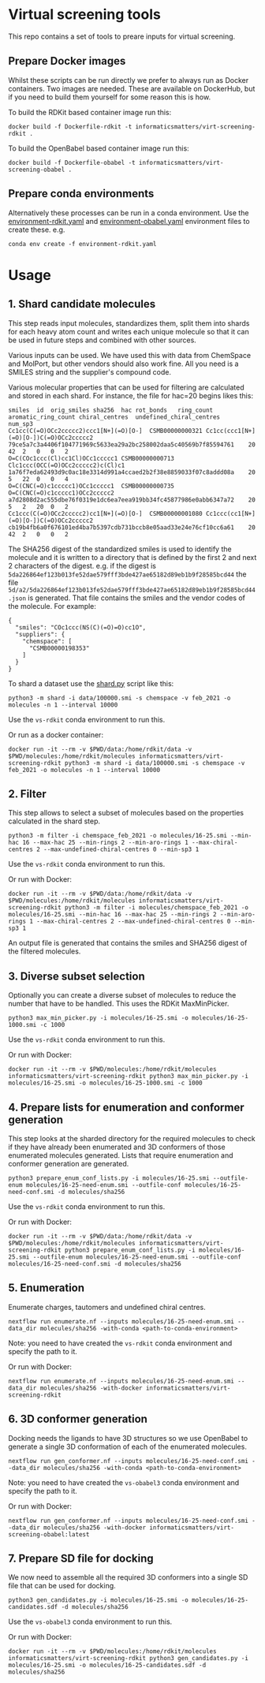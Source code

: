 # Virtual screening tools

This repo contains a set of tools to preare inputs for virtual screening.

## Prepare Docker images

Whilst these scripts can be run directly we prefer to always run as Docker containers.
Two images are needed. These are available on DockerHub, but if you need to build them
yourself for some reason this is how.

To build the RDKit based container image run this:
```
docker build -f Dockerfile-rdkit -t informaticsmatters/virt-screening-rdkit . 
```
To build the OpenBabel based container image run this:
```
docker build -f Dockerfile-obabel -t informaticsmatters/virt-screening-obabel . 
```

## Prepare conda environments

Alternatively these processes can be run in a conda environment.
Use the [environment-rdkit.yaml]() and [environment-obabel.yaml]() environment files to 
create these. e.g.
```
conda env create -f environment-rdkit.yaml
```

# Usage

## 1. Shard candidate molecules

This step reads input molecules, standardizes them, split them into shards for 
each heavy atom count and writes each unique molecule so that it can be used in
future steps and combined with other sources.

Various inputs can be used. We have used this with data from ChemSpace and MolPort,
but other vendors should also work fine. All you need is a SMILES string and the 
supplier's compound code.

Various molecular properties that can be used for filtering are calculated and
stored in each shard. For instance, the file for hac=20 begins likes this:
```
smiles	id	orig_smiles	sha256	hac	rot_bonds	ring_count	aromatic_ring_count	chiral_centres	undefined_chiral_centres	num_sp3
Cc1cc(C(=O)OCc2ccccc2)ccc1[N+](=O)[O-]	CSMB00000000321	Cc1cc(ccc1[N+](=O)[O-])C(=O)OCc2ccccc2	79ce5a7c3a4406f104771969c5633ea29a2bc258002daa5c40569b7f85594761	20	42	2	0	0	2
O=C(COc1ccc(Cl)cc1Cl)OCc1ccccc1	CSMB00000000713	Clc1ccc(OCC(=O)OCc2ccccc2)c(Cl)c1	1a76f7eda62493d9c0ac18e3314d991a4ccaed2b2f38e8859033f07c8addd08a	20	5	22	0	0	4
O=C(CNC(=O)c1ccccc1)OCc1ccccc1	CSMB00000000735	O=C(CNC(=O)c1ccccc1)OCc2ccccc2	a7d2808d2ac555dbe76f0319e1dc6ea7eea919bb34fc45877986e0abb6347a72	20	5	2	20	0	2
Cc1ccc(C(=O)OCc2ccccc2)cc1[N+](=O)[O-]	CSMB00000001080	Cc1ccc(cc1[N+](=O)[O-])C(=O)OCc2ccccc2	cb19b4fb6a0f676101ed4ba7b5397cdb731bccb8e05aad33e24e76cf10cc6a61	20	42	2	0	0	2
```

The SHA256 digest of the standardized smiles is used to identify the molecule and
it is written to a directory that is defined by the first 2 and next 2 characters
of the digest. e.g. if the digest is
`5da226864ef123b013fe52dae579fff3bde427ae65182d89eb1b9f28585bcd44` the file
`5d/a2/5da226864ef123b013fe52dae579fff3bde427ae65182d89eb1b9f28585bcd44.json` is
generated. That file contains the smiles and the vendor codes of the molecule.
For example:
```
{
  "smiles": "COc1ccc(NS(C)(=O)=O)cc1O",
  "suppliers": {
    "chemspace": [
      "CSMB00000198353"
    ]
  }
}
```

To shard a dataset use the [shard.py]() script like this:
```
python3 -m shard -i data/100000.smi -s chemspace -v feb_2021 -o molecules -n 1 --interval 10000
```
Use the `vs-rdkit` conda environment to run this.

Or run as a docker container:
```
docker run -it --rm -v $PWD/data:/home/rdkit/data -v $PWD/molecules:/home/rdkit/molecules informaticsmatters/virt-screening-rdkit python3 -m shard -i data/100000.smi -s chemspace -v feb_2021 -o molecules -n 1 --interval 10000
```

## 2. Filter

This step allows to select a subset of molecules based on the properties calculated in the shard step. 

```
python3 -m filter -i chemspace_feb_2021 -o molecules/16-25.smi --min-hac 16 --max-hac 25 --min-rings 2 --min-aro-rings 1 --max-chiral-centres 2 --max-undefined-chiral-centres 0 --min-sp3 1
```
Use the `vs-rdkit` conda environment to run this.

Or run with Docker:
```
docker run -it --rm -v $PWD/data:/home/rdkit/data -v $PWD/molecules:/home/rdkit/molecules informaticsmatters/virt-screening-rdkit python3 -m filter -i molecules/chemspace_feb_2021 -o molecules/16-25.smi --min-hac 16 --max-hac 25 --min-rings 2 --min-aro-rings 1 --max-chiral-centres 2 --max-undefined-chiral-centres 0 --min-sp3 1
```
An output file is generated that contains the smiles and SHA256 digest of the filtered molecules.

## 3. Diverse subset selection

Optionally you can create a diverse subset of molecules to reduce the number that have to be
handled. This uses the RDKit MaxMinPicker.
```
python3 max_min_picker.py -i molecules/16-25.smi -o molecules/16-25-1000.smi -c 1000
```
Use the `vs-rdkit` conda environment to run this.

Or run with Docker:
```
docker run -it --rm -v $PWD/molecules:/home/rdkit/molecules informaticsmatters/virt-screening-rdkit python3 max_min_picker.py -i molecules/16-25.smi -o molecules/16-25-1000.smi -c 1000
```

## 4. Prepare lists for enumeration and conformer generation

This step looks at the sharded directory for the required molecules to check if they have already been
enumerated and 3D conformers of those enumerated molecules generated. Lists that require enumeration
and conformer generation are generated.
```
python3 prepare_enum_conf_lists.py -i molecules/16-25.smi --outfile-enum molecules/16-25-need-enum.smi --outfile-conf molecules/16-25-need-conf.smi -d molecules/sha256
```
Use the `vs-rdkit` conda environment to run this.

Or run with Docker:
```
docker run -it --rm -v $PWD/data:/home/rdkit/data -v $PWD/molecules:/home/rdkit/molecules informaticsmatters/virt-screening-rdkit python3 prepare_enum_conf_lists.py -i molecules/16-25.smi --outfile-enum molecules/16-25-need-enum.smi --outfile-conf molecules/16-25-need-conf.smi -d molecules/sha256
```

## 5. Enumeration

Enumerate charges, tautomers and undefined chiral centres.
```
nextflow run enumerate.nf --inputs molecules/16-25-need-enum.smi --data_dir molecules/sha256 -with-conda <path-to-conda-environment>
```
Note: you need to have created the `vs-rdkit` conda environment and specify the path to it.

Or run with Docker:
```
nextflow run enumerate.nf --inputs molecules/16-25-need-enum.smi --data_dir molecules/sha256 -with-docker informaticsmatters/virt-screening-rdkit
```

## 6. 3D conformer generation

Docking needs the ligands to have 3D structures so we use OpenBabel to generate a single 3D conformation of
each of the enumerated molecules. 

```
nextflow run gen_conformer.nf --inputs molecules/16-25-need-conf.smi --data_dir molecules/sha256 -with-conda <path-to-conda-environment>
```
Note: you need to have created the `vs-obabel3` conda environment and specify the path to it.

Or run with Docker:
```
nextflow run gen_conformer.nf --inputs molecules/16-25-need-conf.smi --data_dir molecules/sha256 -with-docker informaticsmatters/virt-screening-obabel:latest
```

## 7. Prepare SD file for docking

We now need to assemble all the required 3D conformers into a single SD file that can be used for docking.
```
python3 gen_candidates.py -i molecules/16-25.smi -o molecules/16-25-candidates.sdf -d molecules/sha256
```
Use the `vs-obabel3` conda environment to run this.

Or run with Docker:
```
docker run -it --rm -v $PWD/molecules:/home/rdkit/molecules informaticsmatters/virt-screening-rdkit python3 gen_candidates.py -i molecules/16-25.smi -o molecules/16-25-candidates.sdf -d molecules/sha256
```
